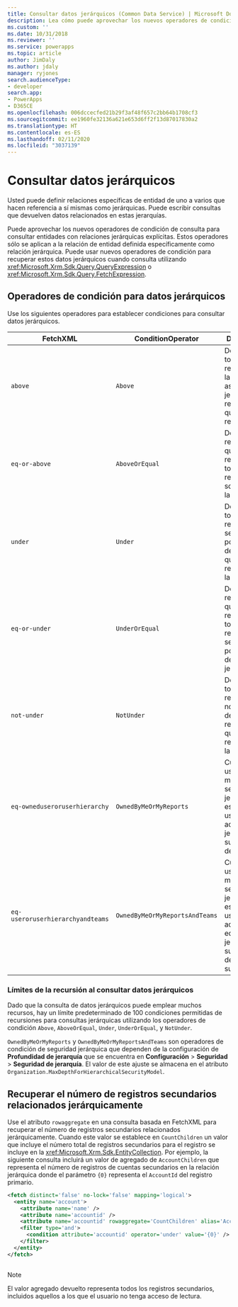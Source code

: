 ```yaml
---
title: Consultar datos jerárquicos (Common Data Service) | Microsoft Docs
description: Lea cómo puede aprovechar los nuevos operadores de condición de consulta para consultar entidades con relaciones jerárquicas explícitas.
ms.custom: ''
ms.date: 10/31/2018
ms.reviewer: ''
ms.service: powerapps
ms.topic: article
author: JimDaly
ms.author: jdaly
manager: ryjones
search.audienceType:
- developer
search.app:
- PowerApps
- D365CE
ms.openlocfilehash: 006dccecfed21b29f3af48f657c2bb64b1708cf3
ms.sourcegitcommit: ee1960fe32136a621e653d6ff2f13d87017830a2
ms.translationtype: HT
ms.contentlocale: es-ES
ms.lasthandoff: 02/11/2020
ms.locfileid: "3037139"
---
```

# <a name="query-hierarchical-data"></a>Consultar datos jerárquicos

Usted puede definir relaciones específicas de entidad de uno a varios que hacen referencia a sí mismas como jerárquicas. Puede escribir consultas que devuelven datos relacionados en estas jerarquías.  
  
Puede aprovechar los nuevos operadores de condición de consulta para consultar entidades con relaciones jerárquicas explícitas. Estos operadores sólo se aplican a la relación de entidad definida específicamente como relación jerárquica. Puede usar nuevos operadores de condición para recuperar estos datos jerárquicos cuando consulta utilizando <xref:Microsoft.Xrm.Sdk.Query.QueryExpression> o <xref:Microsoft.Xrm.Sdk.Query.FetchExpression>.  
  
<a name="BKMK_ConditionOperators"></a>   
## <a name="condition-operators-for-hierarchical-data"></a>Operadores de condición para datos jerárquicos  
 Use los siguientes operadores para establecer condiciones para consultar datos jerárquicos.  
  
|FetchXML|ConditionOperator|Descripción|  
|--------------|-----------------------|-----------------|  
|`above`|`Above`|Devuelve todos los registros en la línea de ascendencia jerárquica del registro al que se hace referencia.|  
|`eq-or-above`|`AboveOrEqual`|Devuelve el registro al que se hace referencia y todos los registros sobre éste en la jerarquía.|  
|`under`|`Under`|Devuelve todos los registros secundarios por debajo del registro al que se hace referencia en la jerarquía.|  
|`eq-or-under`|`UnderOrEqual`|Devuelve el registro al que se hace referencia y todos los registros secundarios por debajo de éste en la jerarquía.|  
|`not-under`|`NotUnder`|Devuelve todos los registros que no están por debajo del registro al que se hace referencia en la jerarquía.|  
|`eq-owneduseroruserhierarchy`|`OwnedByMeOrMyReports`|Cuando se usan modelos de seguridad jerárquicos, es igual al usuario actual o la jerarquía de subordinados del usuario|  
|`eq-useroruserhierarchyandteams`|`OwnedByMeOrMyReportsAndTeams`|Cuando se usan modelos de seguridad jerárquicos, es igual al usuario actual y sus equipos o la jerarquía de subordinados del usuario y sus equipos|  
  
### <a name="recursion-limits-when-querying-hierarchical-data"></a>Límites de la recursión al consultar datos jerárquicos  
 Dado que la consulta de datos jerárquicos puede emplear muchos recursos, hay un límite predeterminado de 100 condiciones permitidas de recursiones para consultas jerárquicas utilizando los operadores de condición `Above`, `AboveOrEqual`, `Under`, `UnderOrEqual`, y `NotUnder`.  
  
 `OwnedByMeOrMyReports` y `OwnedByMeOrMyReportsAndTeams` son operadores de condición de seguridad jerárquica que dependen de la configuración de **Profundidad de jerarquía** que se encuentra en **Configuración** > **Seguridad** > **Seguridad de jerarquía**. El valor de este ajuste se almacena en el atributo `Organization.MaxDepthForHierarchicalSecurityModel`.  
  
<a name="BKMK_ChildCountAggregate"></a>   
## <a name="retrieve-the-number-of-hierarchically-related-child-records"></a>Recuperar el número de registros secundarios relacionados jerárquicamente  
 Use el atributo `rowaggregate` en una consulta basada en FetchXML para recuperar el número de registros secundarios relacionados jerárquicamente. Cuando este valor se establece en `CountChildren` un valor que incluye el número total de registros secundarios para el registro se incluye en la <xref:Microsoft.Xrm.Sdk.EntityCollection>. Por ejemplo, la siguiente consulta incluirá un valor de agregado de `AccountChildren` que representa el número de registros de cuentas secundarios en la relación jerárquica donde el parámetro `{0}` representa el `AccountId` del registro primario.  
  
```xml  
<fetch distinct='false' no-lock='false' mapping='logical'>  
  <entity name='account'>  
    <attribute name='name' />  
    <attribute name='accountid' />  
    <attribute name='accountid' rowaggregate='CountChildren' alias='AccountChildren'/>  
    <filter type='and'>  
      <condition attribute='accountid' operator='under' value='{0}' />  
    </filter>  
  </entity>  
</fetch>  
  
```  
  
> [!NOTE]
>  El valor agregado devuelto representa todos los registros secundarios, incluidos aquellos a los que el usuario no tenga acceso de lectura.  
  
 
